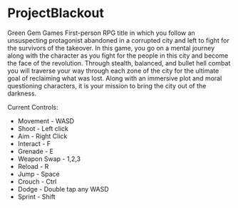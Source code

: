 # ProjectBlackout
Green Gem Games
First-person RPG title in which you follow an unsuspecting protagonist abandoned in a corrupted city and left to fight for the survivors of the takeover.
In this game, you go on a mental journey along with the character as you fight for the people in this city and become the face of the revolution. Through stealth,
balanced, and bullet hell combat you will traverse your way through each zone of the city for the ultimate goal of reclaiming what was lost. Along with an immersive
plot and moral questioning characters, it is your mission to bring the city out of the darkness.

Current Controls: 
- Movement - WASD
- Shoot - Left click
- Aim - Right Click
- Interact - F
- Grenade - E
- Weapon Swap - 1,2,3
- Reload - R
- Jump - Space
- Crouch - Ctrl
- Dodge - Double tap any WASD
- Sprint - Shift
